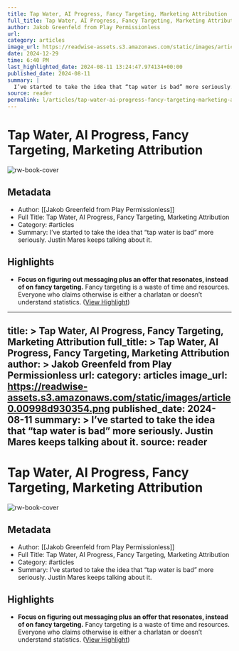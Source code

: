 ```yaml
---
title: Tap Water, AI Progress, Fancy Targeting, Marketing Attribution
full_title: Tap Water, AI Progress, Fancy Targeting, Marketing Attribution
author: Jakob Greenfeld from Play Permissionless
url: 
category: articles
image_url: https://readwise-assets.s3.amazonaws.com/static/images/article0.00998d930354.png
date: 2024-12-29
time: 6:40 PM
last_highlighted_date: 2024-08-11 13:24:47.974134+00:00
published_date: 2024-08-11
summary: |
  I’ve started to take the idea that “tap water is bad” more seriously. Justin Mares keeps talking about it.
source: reader
permalink: l/articles/tap-water-ai-progress-fancy-targeting-marketing-attribution
---
```

# Tap Water, AI Progress, Fancy Targeting, Marketing Attribution

![rw-book-cover](https://readwise-assets.s3.amazonaws.com/static/images/article0.00998d930354.png)

## Metadata
- Author: [[Jakob Greenfeld from Play Permissionless]]
- Full Title: Tap Water, AI Progress, Fancy Targeting, Marketing Attribution
- Category: #articles
- Summary: I’ve started to take the idea that “tap water is bad” more seriously. Justin Mares keeps talking about it.

## Highlights
- **Focus on figuring out messaging plus an offer that resonates, instead of on fancy targeting.**
  Fancy targeting is a waste of time and resources. Everyone who claims otherwise is either a charlatan or doesn’t understand statistics. ([View Highlight](https://read.readwise.io/read/01j50ssstjw64w4xt0ghb86trs))


---
title: >
  Tap Water, AI Progress, Fancy Targeting, Marketing Attribution
full_title: >
  Tap Water, AI Progress, Fancy Targeting, Marketing Attribution
author: >
  Jakob Greenfeld from Play Permissionless
url: 
category: articles
image_url: https://readwise-assets.s3.amazonaws.com/static/images/article0.00998d930354.png
published_date: 2024-08-11
summary: >
  I’ve started to take the idea that “tap water is bad” more seriously. Justin Mares keeps talking about it.
source: reader
---
# Tap Water, AI Progress, Fancy Targeting, Marketing Attribution

![rw-book-cover](https://readwise-assets.s3.amazonaws.com/static/images/article0.00998d930354.png)

## Metadata
- Author: [[Jakob Greenfeld from Play Permissionless]]
- Full Title: Tap Water, AI Progress, Fancy Targeting, Marketing Attribution
- Category: #articles
- Summary: I’ve started to take the idea that “tap water is bad” more seriously. Justin Mares keeps talking about it.

## Highlights
- **Focus on figuring out messaging plus an offer that resonates, instead of on fancy targeting.**
  Fancy targeting is a waste of time and resources. Everyone who claims otherwise is either a charlatan or doesn’t understand statistics. ([View Highlight](https://read.readwise.io/read/01j50ssstjw64w4xt0ghb86trs))


